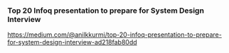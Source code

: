 ### Top 20 Infoq presentation to prepare for System Design Interview 
https://medium.com/@anilkkurmi/top-20-infoq-presentation-to-prepare-for-system-design-interview-ad218fab80dd
